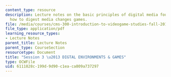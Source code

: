 ```yaml
---
content_type: resource
description: Lecture notes on the basic principles of digital media foundations and
  how to digest media changes games.
file: /media/courses/cms-300-introduction-to-videogame-studies-fall-2011/6111828c199d9d90c1eaca809a737297_MITCMS_300F11_session_3.pdf
file_type: application/pdf
learning_resource_types:
- Lecture Notes
parent_title: Lecture Notes
parent_type: CourseSection
resourcetype: Document
title: "Session 3 \u2013 DIGTAL ENVIRONMENTS & GAMES"
type: OCWFile
uid: 6111828c-199d-9d90-c1ea-ca809a737297
---
```

